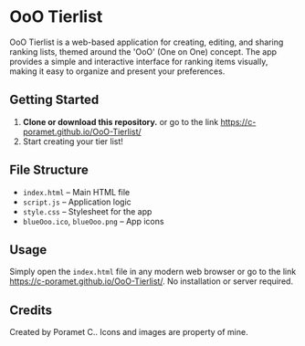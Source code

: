 # OoO Tierlist

OoO Tierlist is a web-based application for creating, editing, and sharing ranking lists, themed around the 'OoO' (One on One) concept. The app provides a simple and interactive interface for ranking items visually, making it easy to organize and present your preferences.

## Getting Started
1. **Clone or download this repository.** or go to the link https://c-poramet.github.io/OoO-Tierlist/
2. Start creating your tier list!

## File Structure
- `index.html` – Main HTML file
- `script.js` – Application logic
- `style.css` – Stylesheet for the app
- `blueOoo.ico`, `blueOoo.png` – App icons

## Usage
Simply open the `index.html` file in any modern web browser or go to the link https://c-poramet.github.io/OoO-Tierlist/. No installation or server required.

## Credits
Created by Poramet C..
Icons and images are property of mine.
